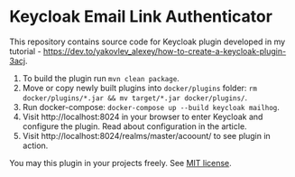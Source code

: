 # Keycloak Email Link Authenticator

This repository contains source code for Keycloak plugin developed in my tutorial - https://dev.to/yakovlev_alexey/how-to-create-a-keycloak-plugin-3acj.

1. To build the plugin run `mvn clean package`.
2. Move or copy newly built plugins into `docker/plugins` folder: `rm docker/plugins/*.jar && mv target/*.jar docker/plugins/`.
3. Run docker-compose: `docker-compose up --build keycloak mailhog`.
4. Visit http://localhost:8024 in your browser to enter Keycloak and configure the plugin. Read about configuration in the article.
5. Visit http://localhost:8024/realms/master/acoount/ to see plugin in action.

You may this plugin in your projects freely. See [MIT license](/LICENSE).
